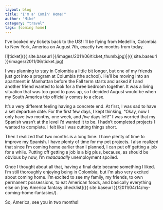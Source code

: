 ```yaml
---
layout: blog
title: "I'm a' Comin' Home!"
author: "Mike"
category: "travel"
tags: [coming home]
---
```


I’ve booked my tickets back to the US! I’ll be flying from Medellin, Colombia to New York, America on August 7th, exactly two months from today.

[![ticket]({{ site.baseurl }}/images/2011/06/ticket_thumb.jpg)]({{ site.baseurl }}/images/2011/06/ticket.jpg)

I was planning to stay in Colombia a little bit longer, but one of my friends just got into a program at Columbia (the school). He’ll be moving into an apartment in Manhattan before the Fall term starts and asked if I and another friend wanted to look for a three bedroom together. It was a living situation that was too good to pass up, so I decided August would be when my South America trip officially comes to a close.

It’s a very different feeling having a concrete end. At first, I was sad to have a set departure date. For the first few days, I kept thinking, “Okay, now I only have two months, one week, and *five* days left!” I was worried that my Spanish wasn’t at the level I’d wanted it to be. I hadn’t completed projects I wanted to complete. I felt like I was cutting things short.

Then I realized that two months is a long time. I have plenty of time to improve my Spanish. I have plenty of time for my pet projects. I also realized that since I’m coming home earlier than I planned, I can put off getting a job for a while. Putting off getting a job is a big plus, because, as should be obvious by now, I’m *reaaaaaally* unemployment spoiled.

Once I thought about all that, having a final date became something I liked. I’m still thoroughly enjoying being in Colombia, but I’m also very excited about coming home. I’m excited to see my family, my friends, to own permanent possessions, to eat American foods, and basically everything else on [my America fantasy checklist]({{ site.baseurl }}/2011/04/14/my-coming-home-fantasies/).

So, America, see you in two months!
